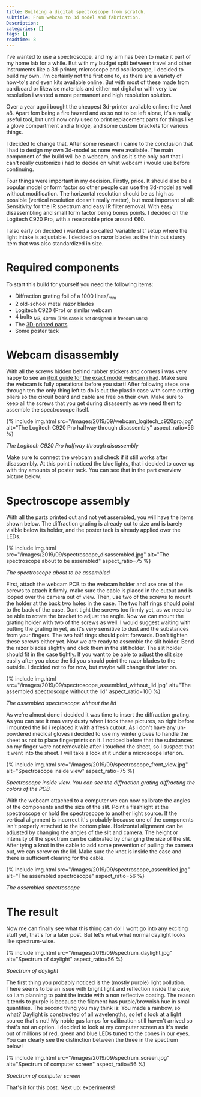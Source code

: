 ```yaml
---
title: Building a digital spectroscope from scratch.
subtitle: From webcam to 3d model and fabrication.
Description:
categories: []
tags: []
readtime: 8
---
```


I've wanted to use a spectroscope, and my aim has been to make it part of my home lab for a while. But with my budget split between travel and other instruments like a 3d-printer, microscope and oscilloscope, i decided to build my own. I'm certainly not the first one to, as there are a variety of how-to's and even kits available online. But with most of these made from cardboard or likewise materials and either not digital or with very low resolution i wanted a more permanent and high resolution solution.

Over a year ago i bought the cheapest 3d-printer available online: the Anet a8. Apart fom being a fire hazard and as so not to be left alone, it's a really useful tool, but until now only used to print replacement parts for things like a glove compartment and a fridge, and some custom brackets for various things.

I decided to change that. After some research i came to the conclusion that i had to design my own 3d-model as none were available. The main component of the build will be a webcam, and as it's the only part that i can't really customize i had to decide on what webcam i would use before continuing.

Four things were important in my decision. Firstly, price. It should also be a popular model or form factor so other people can use the 3d-model as well without modification. The horizontal resolution should be as high as possible (vertical resolution doesn't really matter), but most important of all: Sensitivity for the IR spectrum and easy IR filter removal. With easy disassembling and small form factor being bonus points. I decided on the Logitech C920 Pro, with a reasonable price around €60.

I also early on decided i wanted a so called 'variable slit' setup where the light intake is adjustable. I decided on razor blades as the thin but sturdy item that was also standardized in size.

# Required components

To start this build for yourself you need the following items:
- Diffraction grating foil of a 1000 lines/<sub>mm</sub>
- 2 old-school metal razor blades
- Logitech C920 (Pro) or similar webcam
- 4 bolts <sub>M3, 40mm (This case is not designed in freedom units)</sub>
- The [3D-printed parts](https://www.thingiverse.com/thing:3872984)
- Some poster tack

# Webcam disassembly

With all the screws hidden behind rubber stickers and corners i was very happy to see an [ifixit guide for the exact model webcam i had](https://www.ifixit.com/Guide/Logitech+C920+Webcam+Disassembly/115077). Make sure the webcam is fully operational before you start! After following steps one through ten the only thing left to do is cut the plastic case with some cutting pliers so the circuit board and cable are free on their own. Make sure to keep all the screws that you get during disassemly as we need them to assemble the spectroscope itself.

{% include img.html src="/images/2019/09/webcam_logitech_c920pro.jpg" alt="The Logitech C920 Pro halfway through disassembly" aspect_ratio=56 %}

_The Logitech C920 Pro halfway through disassembly_

Make sure to connect the webcam and check if it still works after disassembly. At this point i noticed the blue lights, that i decided to cover up with tiny amounts of poster tack. You can see that in the part overview picture below.

# Spectroscope assembly

With all the parts printed out and not yet assembled, you will have the items shown below. The diffraction grating is already cut to size and is barely visible below its holder, and the poster tack is already applied over the LEDs.

{% include img.html src="/images/2019/09/spectroscope_disassembled.jpg" alt="The spectroscope about to be assembled" aspect_ratio=75 %}

_The spectroscope about to be assembled_

First, attach the webcam PCB to the webcam holder and use one of the screws to attach it firmly. make sure the cable is placed in the cutout and is looped over the camera out of view. Then, use two of the screws to mount the holder at the back two holes in the case. The two half rings should point to the back of the case. Dont tight the screws too firmly yet, as we need to be able to rotate the bracket to adjust the angle. Now we can mount the grating holder with two of the screws as well. I would suggest waiting with putting the grating in yet, as it's very sensitive to dust and the substances from your fingers. The two half rings should point forwards. Don't tighten these screws either yet. Now we are ready to assemble the slit holder. Bend the razor blades slightly and click them in the slit holder. The slit holder should fit in the case tightly. If you want to be able to adjust the slit size easily after you close the lid you should point the razor blades to the outside. I decided not to for now, but maybe will change that later on. 

{% include img.html src="/images/2019/09/spectroscope_assembled_without_lid.jpg" alt="The assembled spectroscope without the lid" aspect_ratio=100 %}

_The assembled spectroscope without the lid_

As we're almost done i decided it was time to insert the diffraction grating. As you can see it mas very dusty when i took these pictures, so right before i mounted the lid i replaced it with a fresh cutout. As i don't have any un-powdered medical gloves i decided to use my winter gloves to handle the sheet as not to place fingerprints on it. I noticed before that the substances on my finger were not removable after i touched the sheet, so I suspect that it went into the sheet. I will take a look at it under a microscope later on.

{% include img.html src="/images/2019/09/spectroscope_front_view.jpg" alt="Spectroscope inside view" aspect_ratio=75 %}

_Spectroscope inside view. You can see the diffraction grating diffracting the colors of the PCB._

With the webcam attached to a computer we can now calibrate the angles of the components and the size of the slit. Point a flashlight at the spectroscope or hold the spectroscope to another light source. If the vertical alignment is incorrect it's probably because one of the components isn't properly attached to the bottom plate. Horizontal alignment can be adjusted by changing the angles of the slit and camera. The height or intensity of the spectrum can be calibrated by changing the size of the slit. After tying a knot in the cable to add some prevention of pulling the camera out, we can screw on the lid. Make sure the knot is inside the case and there is sufficient clearing for the cable.

{% include img.html src="/images/2019/09/spectroscope_assembled.jpg" alt="The assembled spectroscope" aspect_ratio=56 %}

_The assembled spectroscope_

# The result

Now me can finally see what this thing can do! I wont go into any exciting stuff yet, that's for a later post. But let's what what normal daylight looks like spectrum-wise.

{% include img.html src="/images/2019/09/spectrum_daylight.jpg" alt="Spectrum of daylight" aspect_ratio=56 %}

_Spectrum of daylight_

The first thing you probably noticed is the (mostly purple) light pollution. There seems to be an issue with bright light and reflection inside the case, so i am planning to paint the inside with a non reflective coating. The reason it tends to purple is because the filament has purple/brownish hue in small quantities. The second thing you may think is: You made a rainbow, so what? Daylight is constructed of all wavelengths, so let's look at a light source that's not! My noble gas lamps for calibration still haven't arrived so that's not an option. I decided to look at my computer screen as it's made out of millions of red, green and blue LEDs tuned to the cones in our eyes. You can clearly see the distinction between the three in the spectrum below!

{% include img.html src="/images/2019/09/spectrum_screen.jpg" alt="Spectrum of computer screen" aspect_ratio=56 %}

_Spectrum of computer screen_

That's it for this post. Next up: experiments!